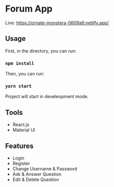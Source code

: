 # Forum App
Live: https://ornate-monstera-0609a9.netlify.app/

## Usage

First, in the directory, you can run:

### `npm install`

Then, you can run:

### `yarn start`

Project will start in develeopment mode. 

## Tools

* React.js
* Material UI

## Features

* Login
* Register
* Change Username & Password
* Ask & Answer Question
* Edit & Delete Question
